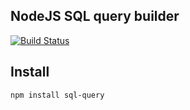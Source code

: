 ## NodeJS SQL query builder

[![Build Status](https://secure.travis-ci.org/dresende/node-sql-query.png)](http://travis-ci.org/dresende/node-sql-query)

## Install

```sh
npm install sql-query
```
